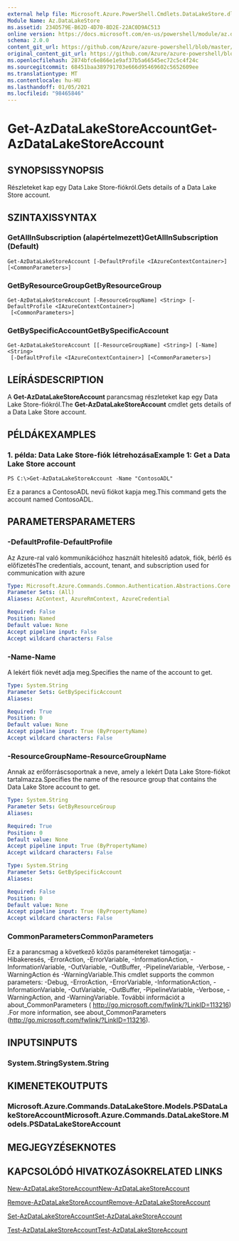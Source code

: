```yaml
---
external help file: Microsoft.Azure.PowerShell.Cmdlets.DataLakeStore.dll-Help.xml
Module Name: Az.DataLakeStore
ms.assetid: 234D579E-B62D-4D70-8D2E-22AC0D9AC513
online version: https://docs.microsoft.com/en-us/powershell/module/az.datalakestore/get-azdatalakestoreaccount
schema: 2.0.0
content_git_url: https://github.com/Azure/azure-powershell/blob/master/src/DataLakeStore/DataLakeStore/help/Get-AzDataLakeStoreAccount.md
original_content_git_url: https://github.com/Azure/azure-powershell/blob/master/src/DataLakeStore/DataLakeStore/help/Get-AzDataLakeStoreAccount.md
ms.openlocfilehash: 2874bfc6e866e1e9af37b5a66545ec72c5c4f24c
ms.sourcegitcommit: 68451baa389791703e666d95469602c5652609ee
ms.translationtype: MT
ms.contentlocale: hu-HU
ms.lasthandoff: 01/05/2021
ms.locfileid: "98465846"
---
```

# <span data-ttu-id="931a7-101">Get-AzDataLakeStoreAccount</span><span class="sxs-lookup"><span data-stu-id="931a7-101">Get-AzDataLakeStoreAccount</span></span>

## <span data-ttu-id="931a7-102">SYNOPSIS</span><span class="sxs-lookup"><span data-stu-id="931a7-102">SYNOPSIS</span></span>
<span data-ttu-id="931a7-103">Részleteket kap egy Data Lake Store-fiókról.</span><span class="sxs-lookup"><span data-stu-id="931a7-103">Gets details of a Data Lake Store account.</span></span>

## <span data-ttu-id="931a7-104">SZINTAXIS</span><span class="sxs-lookup"><span data-stu-id="931a7-104">SYNTAX</span></span>

### <span data-ttu-id="931a7-105">GetAllInSubscription (alapértelmezett)</span><span class="sxs-lookup"><span data-stu-id="931a7-105">GetAllInSubscription (Default)</span></span>
```
Get-AzDataLakeStoreAccount [-DefaultProfile <IAzureContextContainer>] [<CommonParameters>]
```

### <span data-ttu-id="931a7-106">GetByResourceGroup</span><span class="sxs-lookup"><span data-stu-id="931a7-106">GetByResourceGroup</span></span>
```
Get-AzDataLakeStoreAccount [-ResourceGroupName] <String> [-DefaultProfile <IAzureContextContainer>]
 [<CommonParameters>]
```

### <span data-ttu-id="931a7-107">GetBySpecificAccount</span><span class="sxs-lookup"><span data-stu-id="931a7-107">GetBySpecificAccount</span></span>
```
Get-AzDataLakeStoreAccount [[-ResourceGroupName] <String>] [-Name] <String>
 [-DefaultProfile <IAzureContextContainer>] [<CommonParameters>]
```

## <span data-ttu-id="931a7-108">LEÍRÁS</span><span class="sxs-lookup"><span data-stu-id="931a7-108">DESCRIPTION</span></span>
<span data-ttu-id="931a7-109">A **Get-AzDataLakeStoreAccount** parancsmag részleteket kap egy Data Lake Store-fiókról.</span><span class="sxs-lookup"><span data-stu-id="931a7-109">The **Get-AzDataLakeStoreAccount** cmdlet gets details of a Data Lake Store account.</span></span>

## <span data-ttu-id="931a7-110">PÉLDÁK</span><span class="sxs-lookup"><span data-stu-id="931a7-110">EXAMPLES</span></span>

### <span data-ttu-id="931a7-111">1. példa: Data Lake Store-fiók létrehozása</span><span class="sxs-lookup"><span data-stu-id="931a7-111">Example 1: Get a Data Lake Store account</span></span>
```
PS C:\>Get-AzDataLakeStoreAccount -Name "ContosoADL"
```

<span data-ttu-id="931a7-112">Ez a parancs a ContosoADL nevű fiókot kapja meg.</span><span class="sxs-lookup"><span data-stu-id="931a7-112">This command gets the account named ContosoADL.</span></span>

## <span data-ttu-id="931a7-113">PARAMETERS</span><span class="sxs-lookup"><span data-stu-id="931a7-113">PARAMETERS</span></span>

### <span data-ttu-id="931a7-114">-DefaultProfile</span><span class="sxs-lookup"><span data-stu-id="931a7-114">-DefaultProfile</span></span>
<span data-ttu-id="931a7-115">Az Azure-ral való kommunikációhoz használt hitelesítő adatok, fiók, bérlő és előfizetés</span><span class="sxs-lookup"><span data-stu-id="931a7-115">The credentials, account, tenant, and subscription used for communication with azure</span></span>

```yaml
Type: Microsoft.Azure.Commands.Common.Authentication.Abstractions.Core.IAzureContextContainer
Parameter Sets: (All)
Aliases: AzContext, AzureRmContext, AzureCredential

Required: False
Position: Named
Default value: None
Accept pipeline input: False
Accept wildcard characters: False
```

### <span data-ttu-id="931a7-116">-Name</span><span class="sxs-lookup"><span data-stu-id="931a7-116">-Name</span></span>
<span data-ttu-id="931a7-117">A lekért fiók nevét adja meg.</span><span class="sxs-lookup"><span data-stu-id="931a7-117">Specifies the name of the account to get.</span></span>

```yaml
Type: System.String
Parameter Sets: GetBySpecificAccount
Aliases:

Required: True
Position: 0
Default value: None
Accept pipeline input: True (ByPropertyName)
Accept wildcard characters: False
```

### <span data-ttu-id="931a7-118">-ResourceGroupName</span><span class="sxs-lookup"><span data-stu-id="931a7-118">-ResourceGroupName</span></span>
<span data-ttu-id="931a7-119">Annak az erőforráscsoportnak a neve, amely a lekért Data Lake Store-fiókot tartalmazza.</span><span class="sxs-lookup"><span data-stu-id="931a7-119">Specifies the name of the resource group that contains the Data Lake Store account to get.</span></span>

```yaml
Type: System.String
Parameter Sets: GetByResourceGroup
Aliases:

Required: True
Position: 0
Default value: None
Accept pipeline input: True (ByPropertyName)
Accept wildcard characters: False
```

```yaml
Type: System.String
Parameter Sets: GetBySpecificAccount
Aliases:

Required: False
Position: 0
Default value: None
Accept pipeline input: True (ByPropertyName)
Accept wildcard characters: False
```

### <span data-ttu-id="931a7-120">CommonParameters</span><span class="sxs-lookup"><span data-stu-id="931a7-120">CommonParameters</span></span>
<span data-ttu-id="931a7-121">Ez a parancsmag a következő közös paramétereket támogatja: -Hibakeresés, -ErrorAction, -ErrorVariable, -InformationAction, -InformationVariable, -OutVariable, -OutBuffer, -PipelineVariable, -Verbose, -WarningAction és -WarningVariable.</span><span class="sxs-lookup"><span data-stu-id="931a7-121">This cmdlet supports the common parameters: -Debug, -ErrorAction, -ErrorVariable, -InformationAction, -InformationVariable, -OutVariable, -OutBuffer, -PipelineVariable, -Verbose, -WarningAction, and -WarningVariable.</span></span> <span data-ttu-id="931a7-122">További információt a about_CommonParameters ( http://go.microsoft.com/fwlink/?LinkID=113216) .</span><span class="sxs-lookup"><span data-stu-id="931a7-122">For more information, see about_CommonParameters (http://go.microsoft.com/fwlink/?LinkID=113216).</span></span>

## <span data-ttu-id="931a7-123">INPUTS</span><span class="sxs-lookup"><span data-stu-id="931a7-123">INPUTS</span></span>

### <span data-ttu-id="931a7-124">System.String</span><span class="sxs-lookup"><span data-stu-id="931a7-124">System.String</span></span>

## <span data-ttu-id="931a7-125">KIMENETEK</span><span class="sxs-lookup"><span data-stu-id="931a7-125">OUTPUTS</span></span>

### <span data-ttu-id="931a7-126">Microsoft.Azure.Commands.DataLakeStore.Models.PSDataLakeStoreAccount</span><span class="sxs-lookup"><span data-stu-id="931a7-126">Microsoft.Azure.Commands.DataLakeStore.Models.PSDataLakeStoreAccount</span></span>

## <span data-ttu-id="931a7-127">MEGJEGYZÉSEK</span><span class="sxs-lookup"><span data-stu-id="931a7-127">NOTES</span></span>

## <span data-ttu-id="931a7-128">KAPCSOLÓDÓ HIVATKOZÁSOK</span><span class="sxs-lookup"><span data-stu-id="931a7-128">RELATED LINKS</span></span>

[<span data-ttu-id="931a7-129">New-AzDataLakeStoreAccount</span><span class="sxs-lookup"><span data-stu-id="931a7-129">New-AzDataLakeStoreAccount</span></span>](./New-AzDataLakeStoreAccount.md)

[<span data-ttu-id="931a7-130">Remove-AzDataLakeStoreAccount</span><span class="sxs-lookup"><span data-stu-id="931a7-130">Remove-AzDataLakeStoreAccount</span></span>](./Remove-AzDataLakeStoreAccount.md)

[<span data-ttu-id="931a7-131">Set-AzDataLakeStoreAccount</span><span class="sxs-lookup"><span data-stu-id="931a7-131">Set-AzDataLakeStoreAccount</span></span>](./Set-AzDataLakeStoreAccount.md)

[<span data-ttu-id="931a7-132">Test-AzDataLakeStoreAccount</span><span class="sxs-lookup"><span data-stu-id="931a7-132">Test-AzDataLakeStoreAccount</span></span>](./Test-AzDataLakeStoreAccount.md)


